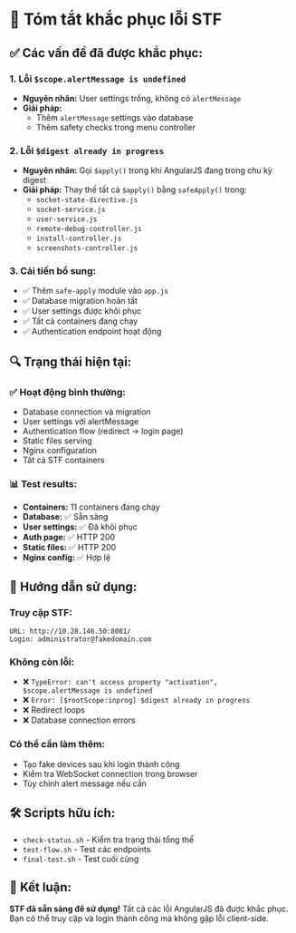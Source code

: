 # 🎯 Tóm tắt khắc phục lỗi STF

## ✅ **Các vấn đề đã được khắc phục:**

### 1. **Lỗi `$scope.alertMessage is undefined`**
- **Nguyên nhân:** User settings trống, không có `alertMessage`
- **Giải pháp:** 
  - Thêm `alertMessage` settings vào database
  - Thêm safety checks trong menu controller

### 2. **Lỗi `$digest already in progress`**
- **Nguyên nhân:** Gọi `$apply()` trong khi AngularJS đang trong chu kỳ digest
- **Giải pháp:** Thay thế tất cả `$apply()` bằng `safeApply()` trong:
  - `socket-state-directive.js`
  - `socket-service.js`
  - `user-service.js`
  - `remote-debug-controller.js`
  - `install-controller.js`
  - `screenshots-controller.js`

### 3. **Cải tiến bổ sung:**
- ✅ Thêm `safe-apply` module vào `app.js`
- ✅ Database migration hoàn tất
- ✅ User settings được khôi phục
- ✅ Tất cả containers đang chạy
- ✅ Authentication endpoint hoạt động

## 🔍 **Trạng thái hiện tại:**

### ✅ **Hoạt động bình thường:**
- Database connection và migration
- User settings với alertMessage
- Authentication flow (redirect → login page)
- Static files serving
- Nginx configuration
- Tất cả STF containers

### 📊 **Test results:**
- **Containers:** 11 containers đang chạy
- **Database:** ✅ Sẵn sàng
- **User settings:** ✅ Đã khôi phục
- **Auth page:** ✅ HTTP 200
- **Static files:** ✅ HTTP 200
- **Nginx config:** ✅ Hợp lệ

## 🎯 **Hướng dẫn sử dụng:**

### **Truy cập STF:**
```
URL: http://10.28.146.50:8081/
Login: administrator@fakedomain.com
```

### **Không còn lỗi:**
- ❌ `TypeError: can't access property "activation", $scope.alertMessage is undefined`
- ❌ `Error: [$rootScope:inprog] $digest already in progress`
- ❌ Redirect loops
- ❌ Database connection errors

### **Có thể cần làm thêm:**
- Tạo fake devices sau khi login thành công
- Kiểm tra WebSocket connection trong browser
- Tùy chỉnh alert message nếu cần

## 🛠️ **Scripts hữu ích:**

- `check-status.sh` - Kiểm tra trạng thái tổng thể
- `test-flow.sh` - Test các endpoints
- `final-test.sh` - Test cuối cùng

## 🎉 **Kết luận:**

**STF đã sẵn sàng để sử dụng!** Tất cả các lỗi AngularJS đã được khắc phục. Bạn có thể truy cập và login thành công mà không gặp lỗi client-side.

